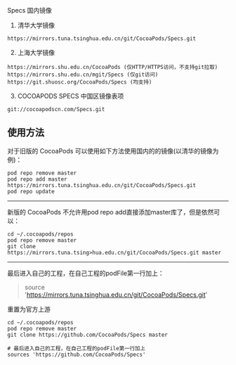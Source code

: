 Specs 国内镜像

 1. 清华大学镜像
 ```
https://mirrors.tuna.tsinghua.edu.cn/git/CocoaPods/Specs.git
```

 2. 上海大学镜像
```
https://mirrors.shu.edu.cn/CocoaPods (仅HTTP/HTTPS访问，不支持git拉取)
https://mirrors.shu.edu.cn/mgit/Specs (仅git访问)
https://git.shuosc.org/CocoaPods/Specs (均支持)
```

 3. COCOAPODS SPECS 中国区镜像表项
```
git://cocoapodscn.com/Specs.git
```

使用方法
----
对于旧版的 CocoaPods 可以使用如下方法使用国内的的镜像(以清华的镜像为例)：
```objC
pod repo remove master
pod repo add master https://mirrors.tuna.tsinghua.edu.cn/git/CocoaPods/Specs.git
pod repo update
```
----
新版的 CocoaPods 不允许用pod repo add直接添加master库了，但是依然可以：
```
cd ~/.cocoapods/repos 
pod repo remove master
git clone https://mirrors.tuna.tsing>hua.edu.cn/git/CocoaPods/Specs.git master
```

----
最后进入自己的工程，在自己工程的podFile第一行加上：
> source 'https://mirrors.tuna.tsinghua.edu.cn/git/CocoaPods/Specs.git'

重置为官方上游
```
cd ~/.cocoapods/repos
pod repo remove master
git clone https://github.com/CocoaPods/Specs master

# 最后进入自己的工程，在自己工程的podFile第一行加上
sources 'https://github.com/CocoaPods/Specs'
```


